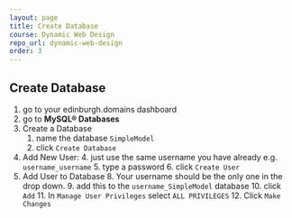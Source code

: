 ```yaml
---
layout: page
title: Create Database
course: Dynamic Web Design
repo_url: dynamic-web-design
order: 3
---
```


## Create Database

1.  go to your edinburgh.domains dashboard
2.  go to **MySQL® Databases**
3.  Create a Database
    1.  name the database `SimpleModel`
    2.  click `Create Database`
4.  Add New User:
    4.  just use the same username you have already e.g. `username_username`
    5.  type a password
    6.  click `Create User`
5.  Add User to Database
    8.  Your username should be the only one in the drop down.
    9.  add this to the `username_SimpleModel` database
    10. click `Add`
    11. In `Manage User Privileges` select `ALL PRIVILEGES`
    12. Click `Make Changes`

